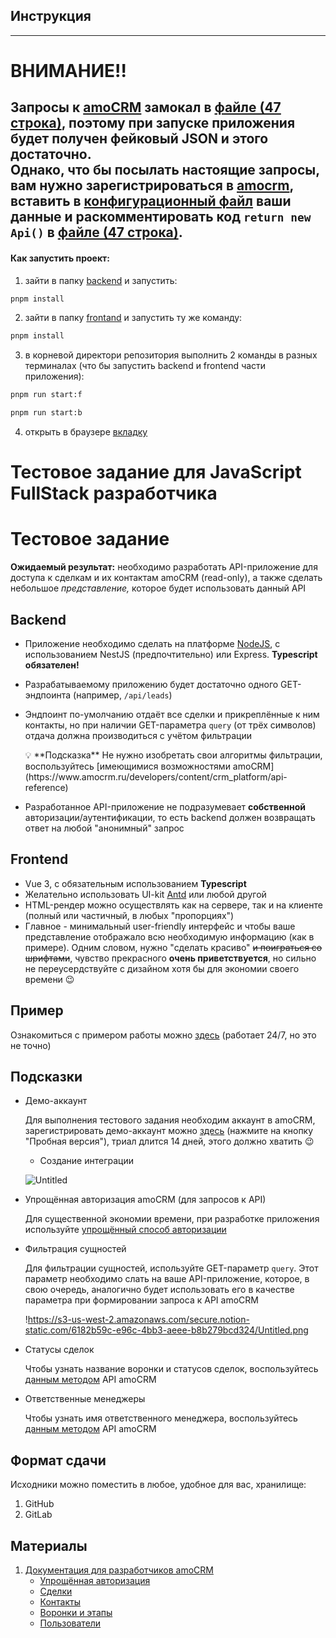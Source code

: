 ## Инструкция

---

# ВНИМАНИЕ!!
Запросы к [amoCRM](https://www.amocrm.ru) замокал в [файле (47 строка)](backend/src/Leads/leads.service.ts),
поэтому при запуске приложения будет получен фейковый JSON и этого достаточно.  
Однако, что бы посылать настоящие запросы, вам нужно зарегистрироваться в [amocrm](https://www.amocrm.ru),
вставить в [конфигурационный файл](backend/utils/constants.ts) ваши данные и раскомментировать
код `return new Api()` в [файле (47 строка)](backend/src/Leads/leads.service.ts).
---

#### Как запустить проект:
1. зайти в папку [backend](backend) и запустить:
```bash
pnpm install
```
2. зайти в папку [frontand](frontand) и запустить ту же команду:
```bash
pnpm install
```
3. в корневой директори репозитория выполнить 2 команды в разных терминалах (что бы запустить backend и frontend части приложения):
```bash
pnpm run start:f
```
```bash
pnpm run start:b
```
4. открыть в браузере [вкладку](http://localhost:8080/)


# Тестовое задание для JavaScript FullStack разработчика

# Тестовое задание

**Ожидаемый результат:** необходимо разработать API-приложение для доступа к сделкам и их контактам amoCRM (read-only), а также сделать небольшое *представление,* которое будет использовать данный API

## Backend

- Приложение необходимо сделать на платформе [NodeJS](https://nodejs.org/en/), с использованием NestJS (предпочтительно) или Express. **Typescript обязателен!**
- Разрабатываемому приложению будет достаточно одного GET-эндпоинта (например, `/api/leads`)
- Эндпоинт по-умолчанию отдаёт все сделки и прикреплённые к ним контакты, но при наличии GET-параметра `query` (от трёх символов) отдача должна производиться с учётом фильтрации

    <aside>
    💡 **Подсказка**
    Не нужно изобретать свои алгоритмы фильтрации, воспользуйтесь [имеющимися возможностями amoCRM](https://www.amocrm.ru/developers/content/crm_platform/api-reference)

    </aside>

- Разработанное API-приложение не подразумевает **собственной** авторизации/аутентификации, то есть backend должен возвращать ответ на любой "анонимный" запрос

## Frontend

- Vue 3, c обязательным использованием **Typescript**
- Желательно использовать UI-kit [Antd](https://www.antdv.com/) или любой другой
- HTML-рендер можно осуществлять как на сервере, так и на клиенте (полный или частичный, в любых "пропорциях")
- Главное - минимальный user-friendly интерфейс и чтобы ваше представление отображало всю необходимую информацию (как в примере). Одним словом, нужно "сделать красиво" ~~и поиграться со шрифтами~~, чувство прекрасного **очень приветствуется**, но сильно не переусердствуйте с дизайном хотя бы для экономии своего времени 😉

## Пример

Ознакомиться с примером работы можно [здесь](https://test-task.rocket.red) (работает 24/7, но это не точно)

## Подсказки

- Демо-аккаунт

  Для выполнения тестового задания необходим аккаунт в amoCRM, зарегистрировать демо-аккаунт можно [здесь](https://www.amocrm.ru/) (нажмите на кнопку "Пробная версия"), триал длится 14 дней, этого должно хватить 😉

    - Создание интеграции

  ![Untitled](https://prod-files-secure.s3.us-west-2.amazonaws.com/b5db5aaf-627a-4bcb-a49a-bcd42dd33b27/f45ab0ec-dbba-42e4-8579-cc8257601b13/Untitled.png)

- Упрощённая авторизация amoCRM (для запросов к API)

  Для существенной экономии времени, при разработке приложения используйте [упрощённый способ авторизации](https://www.amocrm.ru/developers/content/oauth/easy-auth)

- Фильтрация сущностей

  Для фильтрации сущностей, используйте GET-параметр `query`. Этот параметр необходимо слать на ваше API-приложение, которое, в свою очередь, аналогично будет использовать его в качестве параметра при формировании запроса к API amoCRM

  !https://s3-us-west-2.amazonaws.com/secure.notion-static.com/6182b59c-e96c-4bb3-aeee-b8b279bcd324/Untitled.png

- Статусы сделок

  Чтобы узнать название воронки и статусов сделок, воспользуйтесь [данным методом](https://www.amocrm.ru/developers/content/crm_platform/leads_pipelines) API amoCRM

- Ответственные менеджеры

  Чтобы узнать имя ответственного менеджера, воспользуйтесь [данным методом](https://www.amocrm.ru/developers/content/crm_platform/users-api) API amoCRM


## Формат сдачи

Исходники можно поместить в любое, удобное для вас, хранилище:

1. GitHub
2. GitLab

## Материалы

1. [Документация для разработчиков amoCRM](https://amocrm.ru/developers/content/crm_platform/api-reference)
    - [Упрощённая авторизация](https://www.amocrm.ru/developers/content/oauth/easy-auth)
    - [Сделки](https://www.amocrm.ru/developers/content/crm_platform/leads-api)
    - [Контакты](https://www.amocrm.ru/developers/content/api/recommendations)
    - [Воронки и этапы](https://www.amocrm.ru/developers/content/crm_platform/leads_pipelines)
    - [Пользователи](https://www.amocrm.ru/developers/content/crm_platform/users-api)
